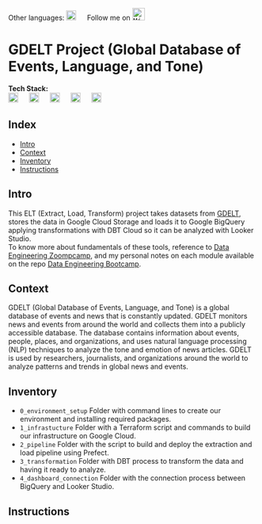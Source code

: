 
Other languages: <kbd>[<img title="Read in Spanish" alt="Read in Spanish" src="https://cdn.staticaly.com/gh/hjnilsson/country-flags/master/svg/es.svg" height="20">](../README.md)</kbd>  &emsp;
Follow me on <kbd>[<img title="Mi perfil en LinkedIn" alt="Mi perfil en LinkedIn" src="https://img.shields.io/badge/LinkedIn-0077B5?style=for-the-badge&logo=linkedin&logoColor=white" height="25">](https://www.linkedin.com/in/martinezjesusfl/)</kbd>

# GDELT Project (Global Database of Events, Language, and Tone)
**Tech Stack:**  
<img title="Python" alt="Python" src="https://img.shields.io/badge/Python-FFD43B?style=for-the-badge&logo=python&logoColor=blue" height="20"> &emsp;
<img title="Terraform" alt="Terraform" src="https://img.shields.io/badge/Terraform-7B42BC?style=for-the-badge&logo=terraform&logoColor=white" height="20"> &emsp;
<img title="DBT" alt="DBT" src="https://img.shields.io/badge/dbt-FF694B?style=for-the-badge&logo=dbt&logoColor=white" height="20"> &emsp;
<img title="Prefect" alt="Prefect" src="https://img.shields.io/badge/Prefect-5772b0?style=for-the-badge&logo=?logoColor=white" height="20"> &emsp; 
<img title="Google Cloud" alt="Google Cloud" src="https://img.shields.io/badge/Google_Cloud-4285F4?style=for-the-badge&logo=google-cloud&logoColor=white" height="20"> &emsp;

## Index
- [Intro](#intro)
- [Context](#context)
- [Inventory](#inventory)
- [Instructions](#instructions)

## Intro
This ELT (Extract, Load, Transform) project takes datasets from [GDELT](https://www.gdeltproject.org/), stores the data in Google Cloud Storage and loads it to Google BigQuery applying transformations with DBT Cloud so it can be analyzed with Looker Studio.  
To know more about fundamentals of these tools, reference to [Data Engineering Zoompcamp](https://youtube.com/playlist?list=PL3MmuxUbc_hJed7dXYoJw8DoCuVHhGEQb), and my personal notes on each module available on the repo [Data Engineering Bootcamp](https://github.com/Jebushdd/Data-Engineering-Bootcamp).

## Context
GDELT (Global Database of Events, Language, and Tone) is a global database of events and news that is constantly updated. GDELT monitors news and events from around the world and collects them into a publicly accessible database. The database contains information about events, people, places, and organizations, and uses natural language processing (NLP) techniques to analyze the tone and emotion of news articles. GDELT is used by researchers, journalists, and organizations around the world to analyze patterns and trends in global news and events.

## Inventory
- ```0_environment_setup``` Folder with command lines to create our environment and installing required packages.
- ```1_infrastucture``` Folder with a Terraform script and commands to build our infrastructure on Google Cloud.
- ```2_pipeline``` Folder with the script to build and deploy the extraction and load pipeline using Prefect.
- ```3_transformation``` Folder with DBT process to transform the data and having it ready to analyze.
- ```4_dashboard_connection``` Folder with the connection process between BigQuery and Looker Studio.

## Instructions